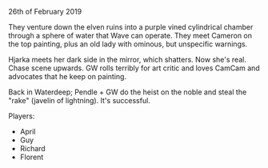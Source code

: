 26th of February 2019

They venture down the elven ruins into a purple vined cylindrical chamber through a sphere of water that Wave can operate.
They meet Cameron on the top painting, plus an old lady with ominous, but unspecific warnings.

Hjarka meets her dark side in the mirror, which shatters. Now she's real.
Chase scene upwards.
GW rolls terribly for art critic and loves CamCam and advocates that he keep on painting.

Back in Waterdeep;
Pendle + GW do the heist on the noble and steal the "rake" (javelin of lightning).
It's successful.

Players:
- April
- Guy
- Richard
- Florent